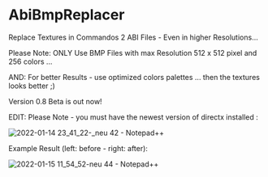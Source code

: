 # AbiBmpReplacer
Replace Textures in Commandos 2 ABI Files - Even in higher Resolutions...


Please Note: ONLY Use BMP Files with max Resolution 512 x 512 pixel and 256 colors ...

AND: For better Results - use optimized colors palettes ... then the textures looks better ;)


Version 0.8 Beta is out now!


EDIT: Please Note - you must have the newest version of directx installed :

![2022-01-14 23_41_22-_neu 42 - Notepad++](https://user-images.githubusercontent.com/7425736/149594694-681cea01-3517-40ec-944f-00c0c5c15699.png)


Example Result (left: before - right: after):

![2022-01-15 11_54_52-neu 44 - Notepad++](https://user-images.githubusercontent.com/7425736/149619225-f07f8667-3ddd-4ff2-ad00-6ad1730ae964.png)

